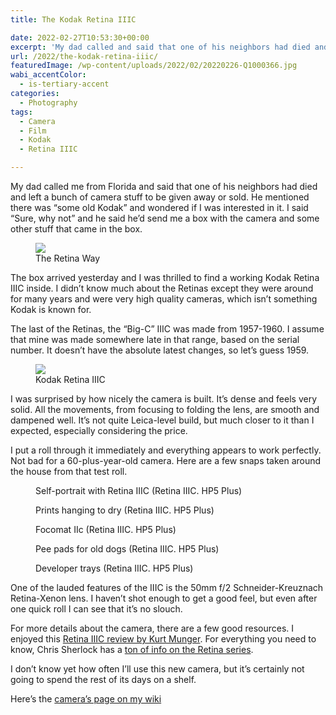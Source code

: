 ```yaml
---
title: The Kodak Retina IIIC

date: 2022-02-27T10:53:30+00:00
excerpt: 'My dad called and said that one of his neighbors had died and left a bunch of camera stuff to be given away or sold. He mentioned there was "some old Kodak" and wondered if I was interested in it. I said "Sure, why not" '
url: /2022/the-kodak-retina-iiic/
featuredImage: /wp-content/uploads/2022/02/20220226-Q1000366.jpg
wabi_accentColor:
  - is-tertiary-accent
categories:
  - Photography
tags:
  - Camera
  - Film
  - Kodak
  - Retina IIIC

---
```

My dad called me from Florida and said that one of his neighbors had died and left a bunch of camera stuff to be given away or sold. He mentioned there was &#8220;some old Kodak&#8221; and wondered if I was interested in it. I said &#8220;Sure, why not&#8221; and he said he&#8217;d send me a box with the camera and some other stuff that came in the box.
<figure>
<img loading="lazy" src="/img/2022/02/20220227-M10R0143.jpg"   />
<figcaption>The Retina Way</figcaption>
</figure> 

The box arrived yesterday and I was thrilled to find a working Kodak Retina IIIC inside. I didn&#8217;t know much about the Retinas except they were around for many years and were very high quality cameras, which isn&#8217;t something Kodak is known for.

The last of the Retinas, the &#8220;Big-C&#8221; IIIC was made from 1957-1960. I assume that mine was made somewhere late in that range, based on the serial number. It doesn&#8217;t have the absolute latest changes, so let&#8217;s guess 1959.

<figure class="wp-block-image size-large">
<img loading="lazy" src="/img/2022/02/20220226-Q1000367.jpg" />
<figcaption>Kodak Retina IIIC</figcaption>
</figure> 

I was surprised by how nicely the camera is built. It&#8217;s dense and feels very solid. All the movements, from focusing to folding the lens, are smooth and dampened well. It&#8217;s not quite Leica-level build, but much closer to it than I expected, especially considering the price.

I put a roll through it immediately and everything appears to work perfectly. Not bad for a 60-plus-year-old camera. Here are a few snaps taken around the house from that test roll.

<figure class="wp-block-image alignwide size-full">
<img loading="lazy" src="/img/2022/02/2022-Roll-59_04.jpg" alt=""  />
<figcaption>Self-portrait with Retina IIIC (Retina IIIC. HP5 Plus)</figcaption>
</figure>

<figure class="wp-block-image alignfull size-full">
<img loading="lazy" src="/img/2022/02/2022-Roll-59_26.jpg" alt=""  />
<figcaption>Prints hanging to dry (Retina IIIC. HP5 Plus)</figcaption>
</figure>

<figure>
<img loading="lazy" src="/img/2022/02/2022-Roll-59_12.jpg" alt="" />
<figcaption>Focomat IIc (Retina IIIC. HP5 Plus)</figcaption>
</figure>

<figure>
<img loading="lazy" src="/img/2022/02/2022-Roll-59_11.jpg" alt=""  />
<figcaption>Pee pads for old dogs (Retina IIIC. HP5 Plus)</figcaption>
</figure>

<figure>
<img loading="lazy" src="/img/2022/02/2022-Roll-59_24.jpg" alt=""  />
<figcaption>Developer trays (Retina IIIC. HP5 Plus)</figcaption>
</figure> 

One of the lauded features of the IIIC is the 50mm f/2 Schneider-Kreuznach Retina-Xenon lens. I haven&#8217;t shot enough to get a good feel, but even after one quick roll I can see that it&#8217;s no slouch.

For more details about the camera, there are a few good resources. I enjoyed this [Retina IIIC review by Kurt Munger][8]. For everything you need to know, Chris Sherlock has a [ton of info on the Retina series][9].

I don&#8217;t know yet how often I&#8217;ll use this new camera, but it&#8217;s certainly not going to spend the rest of its days on a shelf.

Here&#8217;s the [camera&#8217;s page on my wiki][10]

 [1]: /posts/2022/the-kodak-retina-iiic/20220227-m10r0143/
 [2]: /posts/2022/the-kodak-retina-iiic/20220226-q1000367/
 [3]: /posts/2022/the-kodak-retina-iiic/2022-roll-59_04/
 [4]: /posts/2022/the-kodak-retina-iiic/2022-roll-59_26/
 [5]: /posts/2022/the-kodak-retina-iiic/2022-roll-59_12/
 [6]: /posts/2022/the-kodak-retina-iiic/2022-roll-59_11/
 [7]: /posts/2022/the-kodak-retina-iiic/2022-roll-59_24/
 [8]: https://photojottings.com/kodak-retina-iiic-review/
 [9]: https://retinarescue.com
 [10]: https://wiki.baty.net/#Kodak%20Retina%20IIIC